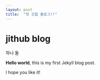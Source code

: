 ```yaml
---
layout: post
title:  "첫 깃헙 블로그!!"
---
```


# jithub blog
하나 둘

**Hello world**, this is my first Jekyll blog post.

I hope you like it!
